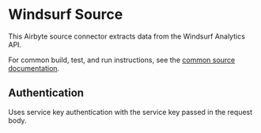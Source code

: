 # Windsurf Source

This Airbyte source connector extracts data from the Windsurf Analytics API.

For common build, test, and run instructions, see the [common source documentation](../README.md#common-development-instructions).

## Authentication

Uses service key authentication with the service key passed in the request body.
